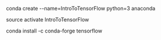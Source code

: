 conda create --name=IntroToTensorFlow python=3 anaconda

source activate IntroToTensorFlow

conda install -c conda-forge tensorflow
